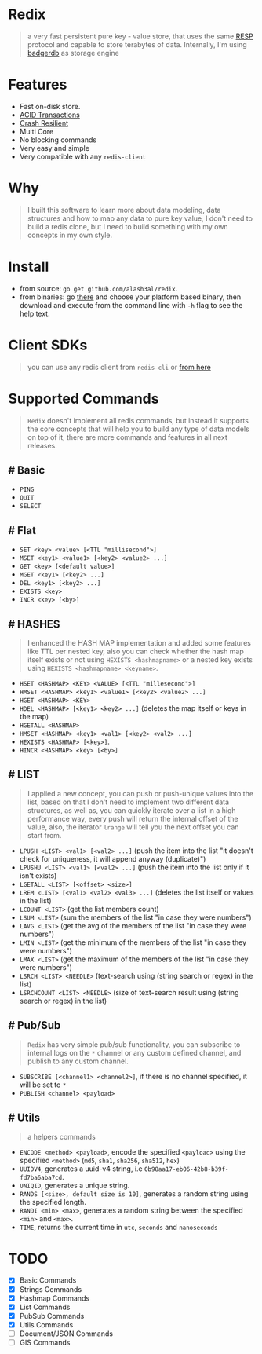 Redix
=======
> a very fast persistent pure key - value store, that uses the same [RESP](https://redis.io/topics/protocol) protocol and capable to store terabytes of data.
> Internally, I'm using [badgerdb](https://github.com/dgraph-io/badger) as storage engine 

Features
=========
- Fast on-disk store.
- [ACID Transactions](https://blog.dgraph.io/post/badger-txn/)
- [Crash Resilient](https://blog.dgraph.io/post/alice/)
- Multi Core
- No blocking commands
- Very easy and simple
- Very compatible with any `redis-client`

Why
===
> I built this software to learn more about data modeling, data structures and how to map any data to pure key value, I don't need to build a redis clone, but I need to build something with my own concepts in my own style.

Install
=======
- from source: `go get github.com/alash3al/redix`.
- from binaries: go [there](https://github.com/alash3al/redix/releases) and choose your platform based binary, then download and execute from the command line with `-h` flag to see the help text.

Client SDKs
===========
> you can use any redis client from `redis-cli` or [from here](https://redis.io/clients)

Supported Commands
===================
> `Redix` doesn't implement all redis commands, but instead it supports the core concepts that will help you to build any type of data models on top of it, there are more commands and features in all next releases.

## # Basic
- `PING`
- `QUIT`
- `SELECT`

## # Flat
- `SET <key> <value> [<TTL "millisecond">]`
- `MSET <key1> <value1> [<key2> <value2> ...]`
- `GET <key> [<default value>]`
- `MGET <key1> [<key2> ...]`
- `DEL <key1> [<key2> ...]`
- `EXISTS <key>`
- `INCR <key> [<by>]`

## # HASHES
> I enhanced the HASH MAP implementation and added some features like TTL per nested key,
> also you can check whether the hash map itself exists or not using `HEXISTS <hashmapname>` or a nested key 
> exists using `HEXISTS <hashmapname> <keyname>`.  

- `HSET <HASHMAP> <KEY> <VALUE> [<TTL "millesecond">]`
- `HMSET <HASHMAP> <key1> <value1> [<key2> <value2> ...]`
- `HGET <HASHMAP> <KEY>`
- `HDEL <HASHMAP> [<key1> <key2> ...]` (deletes the map itself or keys in the map)
- `HGETALL <HASHMAP>`
- `HMSET <HASHMAP> <key1> <val1> [<key2> <val2> ...]`
- `HEXISTS <HASHMAP> [<key>]`.
- `HINCR <HASHMAP> <key> [<by>]`

## # LIST
> I applied a new concept, you can push or push-unique values into the list,
>  based on that I don't need to implement two different data structures, 
> as well as, you can quickly iterate over a list in a high performance way,
> every push will return the internal offset of the value, also, the iterator `lrange`
> will tell you the next offset you can start from.  

- `LPUSH <LIST> <val1> [<val2> ...]` (push the item into the list "it doesn't check for uniqueness, it will append anyway (duplicate)")
- `LPUSHU <LIST> <val1> [<val2> ...]` (push the item into the list only if it isn't exists)
- `LGETALL <LIST> [<offset> <size>]`
- `LREM <LIST> [<val1> <val2> <val3> ...]` (deletes the list itself or values in the list)
- `LCOUNT <LIST>` (get the list members count)
- `LSUM <LIST>` (sum the members of the list "in case they were numbers")
- `LAVG <LIST>` (get the avg of the members of the list "in case they were numbers")
- `LMIN <LIST>` (get the minimum of the members of the list "in case they were numbers")
- `LMAX <LIST>` (get the maximum of the members of the list "in case they were numbers")
- `LSRCH <LIST> <NEEDLE>` (text-search using (string search or regex) in the list)
- `LSRCHCOUNT <LIST> <NEEDLE>` (size of text-search result using (string search or regex) in the list)

## # Pub/Sub
> `Redix` has very simple pub/sub functionality, you can subscribe to internal logs on the `*` channel or any custom defined channel, and publish to any custom channel.

- `SUBSCRIBE [<channel1> <channel2>]`, if there is no channel specified, it will be set to `*`
- `PUBLISH <channel> <payload>`

## # Utils
> a helpers commands

- `ENCODE <method> <payload>`, encode the specified `<payload>` using the specified `<method>` (`md5`, `sha1`, `sha256`, `sha512`, `hex`)
- `UUIDV4`, generates a uuid-v4 string, i.e `0b98aa17-eb06-42b8-b39f-fd7ba6aba7cd`.
- `UNIQID`, generates a unique string.
- `RANDS [<size>, default size is 10]`, generates a random string using the specified length. 
- `RANDI <min> <max>`, generates a random string between the specified `<min>` and `<max>`.
- `TIME`, returns the current time in `utc`, `seconds` and `nanoseconds`

TODO
=====
- [x] Basic Commands
- [x] Strings Commands
- [x] Hashmap Commands
- [x] List Commands
- [x] PubSub Commands
- [x] Utils Commands
- [ ] Document/JSON Commands
- [ ] GIS Commands